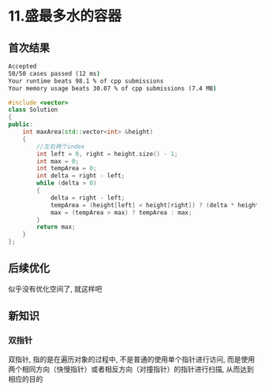 # 11.盛最多水的容器

## 首次结果

```cmd
Accepted
50/50 cases passed (12 ms)
Your runtime beats 98.1 % of cpp submissions
Your memory usage beats 30.07 % of cpp submissions (7.4 MB)
```

```c++
#include <vector>
class Solution
{
public:
    int maxArea(std::vector<int> &height)
    {
        //左右两个index
        int left = 0, right = height.size() - 1;
        int max = 0;
        int tempArea = 0;
        int delta = right - left;
        while (delta > 0)
        {
            delta = right - left;
            tempArea = (height[left] < height[right]) ? (delta * height[left++]) : (delta * height[right--]);
            max = (tempArea > max) ? tempArea : max;
        }
        return max;
    }
};
```

## 后续优化

似乎没有优化空间了, 就这样吧

## 新知识

### 双指针

双指针, 指的是在遍历对象的过程中, 不是普通的使用单个指针进行访问, 而是使用两个相同方向（快慢指针）或者相反方向（对撞指针）的指针进行扫描, 从而达到相应的目的